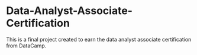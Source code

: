 # Data-Analyst-Associate-Certification
This is a final project created to earn the data analyst associate certification from DataCamp.

